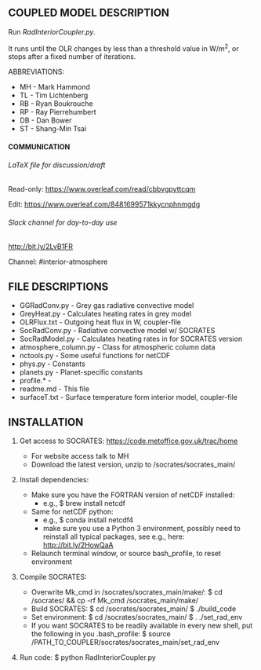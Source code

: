 ## COUPLED MODEL DESCRIPTION

Run *RadInteriorCoupler.py*.

It runs until the OLR changes by less than a threshold value in W/m<sup>2</sup>, or stops after a fixed number of iterations.

ABBREVIATIONS:
* MH - Mark Hammond
* TL - Tim Lichtenberg
* RB - Ryan Boukrouche
* RP - Ray Pierrehumbert
* DB - Dan Bower
* ST - Shang-Min Tsai

#### COMMUNICATION

###### LaTeX file for discussion/draft

Read-only: https://www.overleaf.com/read/cbbvgpyttcqm

Edit: https://www.overleaf.com/8481699571kkycnphnmgdg

###### Slack channel for day-to-day use
http://bit.ly/2LvB1FR

Channel: #interior-atmosphere

## FILE DESCRIPTIONS

* GGRadConv.py - Grey gas radiative convective model
* GreyHeat.py - Calculates heating rates in grey model
* OLRFlux.txt - Outgoing heat flux in W, coupler-file
* SocRadConv.py - Radiative convective model w/ SOCRATES
* SocRadModel.py - Calculates heating rates in for SOCRATES version
* atmosphere_column.py - Class for atmospheric column data
* nctools.py - Some useful functions for netCDF
* phys.py - Constants
* planets.py - Planet-specific constants
* profile.* -
* readme.md - This file
* surfaceT.txt - Surface temperature form interior model, coupler-file

## INSTALLATION

1. Get access to SOCRATES: https://code.metoffice.gov.uk/trac/home
    * For website access talk to MH
    * Download the latest version, unzip to /socrates/socrates_main/

1. Install dependencies:
    * Make sure you have the FORTRAN version of netCDF installed:
        * e.g., $ brew install netcdf
    * Same for netCDF python:
        * e.g., $ conda install netcdf4
        * make sure you use a Python 3 environment, possibly need to reinstall all typical packages, see e.g., here: http://bit.ly/2HowQaA
    * Relaunch terminal window, or source bash_profile, to reset environment

1. Compile SOCRATES:
    - Overwrite Mk_cmd in /socrates/socrates_main/make/:
        $ cd /socrates/ && cp -rf Mk_cmd /socrates_main/make/
    - Build SOCRATES:
        $ cd /socrates/socrates_main/
        $ ./build_code
    - Set environment:
        $ cd /socrates/socrates_main/
        $ . ./set_rad_env
    - If you want SOCRATES to be readily available in every new shell, put the following in you .bash_profile:
        $ source /PATH_TO_COUPLER/socrates/socrates_main/set_rad_env

1. Run code:
    $ python RadInteriorCoupler.py
